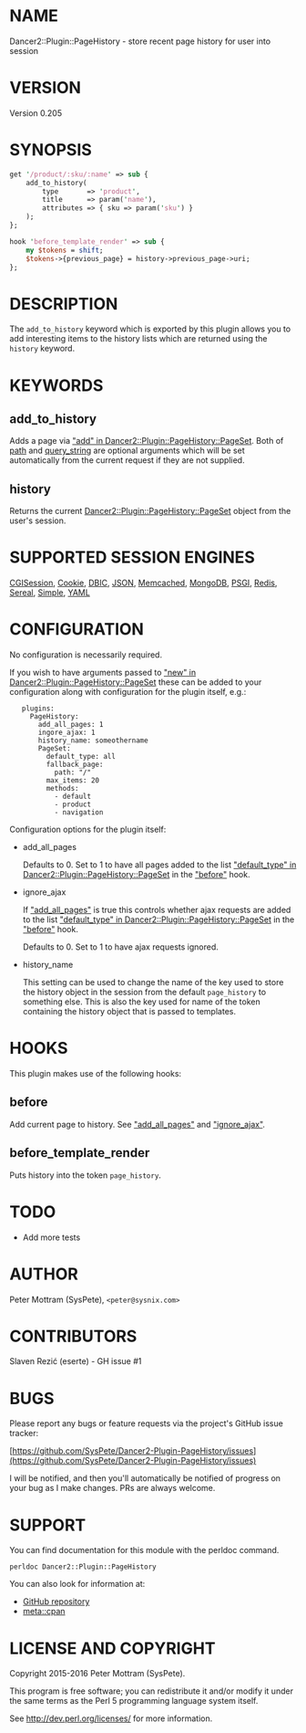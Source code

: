 # NAME

Dancer2::Plugin::PageHistory - store recent page history for user into session

# VERSION

Version 0.205

# SYNOPSIS

```perl
get '/product/:sku/:name' => sub {
    add_to_history(
        type       => 'product',
        title      => param('name'),
        attributes => { sku => param('sku') }
    );
};

hook 'before_template_render' => sub {
    my $tokens = shift;
    $tokens->{previous_page} = history->previous_page->uri;
};
```

# DESCRIPTION

The `add_to_history` keyword which is exported by this plugin allows you to 
add interesting items to the history lists which are returned using the
`history` keyword.

# KEYWORDS

## add\_to\_history

Adds a page via ["add" in Dancer2::Plugin::PageHistory::PageSet](https://metacpan.org/pod/Dancer2::Plugin::PageHistory::PageSet#add). Both of
[path](https://metacpan.org/pod/Dancer2::Plugin::PageHistory::Page#path) and
[query\_string](https://metacpan.org/pod/Dancer2::Plugin::PageHistory::Page#query_string) are optional
arguments
which will be set automatically from the current request if they are not
supplied.

## history

Returns the current [Dancer2::Plugin::PageHistory::PageSet](https://metacpan.org/pod/Dancer2::Plugin::PageHistory::PageSet) object from the
user's session.

# SUPPORTED SESSION ENGINES

[CGISession](https://metacpan.org/pod/Dancer2::Session::CGISession),
[Cookie](https://metacpan.org/pod/Dancer2::Session::Cookie), 
[DBIC](https://metacpan.org/pod/Dancer2::Session::DBIC),
[JSON](https://metacpan.org/pod/Dancer2::Session::JSON),
[Memcached](https://metacpan.org/pod/Dancer2::Session::Memcached),
[MongoDB](https://metacpan.org/pod/Dancer2::Session::MongoDB),
[PSGI](https://metacpan.org/pod/Dancer2::Session::PSGI),
[Redis](https://metacpan.org/pod/Dancer2::Session::Redis),
[Sereal](https://metacpan.org/pod/Dancer2::Session::Sereal),
[Simple](https://metacpan.org/pod/Dancer2::Session::Simple),
[YAML](https://metacpan.org/pod/Dancer2::Session::YAML)

# CONFIGURATION

No configuration is necessarily required.

If you wish to have arguments passed to
["new" in Dancer2::Plugin::PageHistory::PageSet](https://metacpan.org/pod/Dancer2::Plugin::PageHistory::PageSet#new) these can be added to your
configuration along with configuration for the plugin itself, e.g.:

```
   plugins:
     PageHistory:
       add_all_pages: 1
       ingore_ajax: 1 
       history_name: someothername
       PageSet:
         default_type: all
         fallback_page:
           path: "/"
         max_items: 20
         methods:
           - default
           - product
           - navigation

```

Configuration options for the plugin itself:

- add\_all\_pages

    Defaults to 0. Set to 1 to have all pages added to the list
    ["default\_type" in Dancer2::Plugin::PageHistory::PageSet](https://metacpan.org/pod/Dancer2::Plugin::PageHistory::PageSet#default_type) in the ["before"](#before) hook.

- ignore\_ajax

    If ["add\_all\_pages"](#add_all_pages) is true this controls whether ajax requests are added to
    the list ["default\_type" in Dancer2::Plugin::PageHistory::PageSet](https://metacpan.org/pod/Dancer2::Plugin::PageHistory::PageSet#default_type) in the
    ["before"](#before) hook.

    Defaults to 0. Set to 1 to have ajax requests ignored.

- history\_name

    This setting can be used to change the name of the key used to store
    the history object in the session from the default `page_history` to
    something else. This is also the key used for name of the token
    containing the history object that is passed to templates.

# HOOKS

This plugin makes use of the following hooks:

## before

Add current page to history. See ["add\_all\_pages"](#add_all_pages) and ["ignore\_ajax"](#ignore_ajax).

## before\_template\_render

Puts history into the token `page_history`.

# TODO

- Add more tests

# AUTHOR

Peter Mottram (SysPete), `<peter@sysnix.com>`

# CONTRIBUTORS

Slaven Rezić (eserte) - GH issue #1

# BUGS

Please report any bugs or feature requests via the project's GitHub
issue tracker:

[https://github.com/SysPete/Dancer2-Plugin-PageHistory/issues](https://github.com/SysPete/Dancer2-Plugin-PageHistory/issues)

I will be notified, and then you'll automatically be notified of
progress on your bug as I make changes. PRs are always welcome.

# SUPPORT

You can find documentation for this module with the perldoc command.

```
perldoc Dancer2::Plugin::PageHistory
```

You can also look for information at:

- [GitHub repository](https://github.com/SysPete/Dancer2-Plugin-PageHistory)
- [meta::cpan](https://metacpan.org/pod/Dancer2::Plugin::PageHistory)

# LICENSE AND COPYRIGHT

Copyright 2015-2016 Peter Mottram (SysPete).

This program is free software; you can redistribute it and/or modify
it under the same terms as the Perl 5 programming language system itself.

See http://dev.perl.org/licenses/ for more information.
